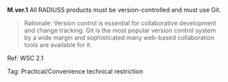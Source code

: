 
**M.ver.1** All RADIUSS products must be version-controlled and must use Git.

> Rationale: Version control is essential for collaborative development and change tracking.  Git is the most popular version control system by a wide margin and sophisticated many web-based collaboration tools are available for it.

Ref: WSC 2.1

Tag: Practical/Convenience technical restriction
